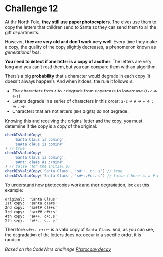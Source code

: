 Challenge 12
====

At the North Pole, **they still use paper photocopiers**. The elves use them to copy the letters that children send to Santa so they can send them to all the gift departments.

However, **they are very old and don’t work very well**. Every time they make a copy, the quality of the copy slightly decreases, a phenomenon known as _generational loss_.

**You need to detect if one letter is a copy of another**. The letters are very long and you can’t read them, but you can compare them with an algorithm.

There’s a big **probability** that a character would degrade in each copy (it doesn't always happen!). And when it does, the rule it follows is:

* The characters from `A` to `Z` degrade from uppercase to lowercase (`A-Z` ⇒ `a-z`)
* Letters degrade in a series of characters in this order: `a-z` ⇒ `#` ⇒ `+` ⇒ `:` ⇒ `.` ⇒ ` `
* Characters that are not letters (like digits) do not degrade.

Knowing this and receiving the original letter and the copy, you must determine if the copy is a copy of the original.

```JavaScript
checkIsValidCopy(
    'Santa Claus is coming',
    'sa#ta cl#us is comin#'
) // true
checkIsValidCopy(
    'Santa Claus is coming',
    'p#nt: cla#s #s c+min#'
) // false (for the initial p)
checkIsValidCopy('Santa Claus', 's#+:. c:. s') // true
checkIsValidCopy('Santa Claus', 's#+:.#c:. s') // false (there is a # where it should not be)
```

To understand how photocopies work and their degradation, look at this example:

```text
original:  'Santa Claus'
1st copy:  'santa cla#s'
2nd copy:  'sa#t# cl#+s'
3rd copy:  'sa+## c#+:s'
4th copy:  's#++. c+:.s'
5th copy:  's#+:. c:. s'
```

Therefore `s#+:. c+:++` is a valid copy of `Santa Claus`. And, as you can see, the degradation of the letters does not occur in a specific order, it is random.

_Based on the CodeWars challenge [Photocopy decay](https://www.codewars.com/kata/5b6fcd9668cb2e282d00000f)_
